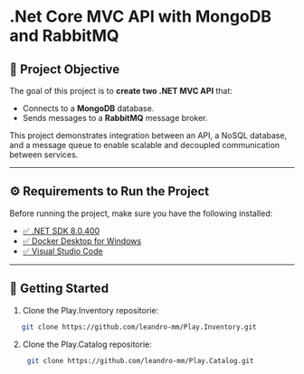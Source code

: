 # .Net Core MVC API with MongoDB and RabbitMQ

## 📌 Project Objective
The goal of this project is to **create two .NET MVC API** that:  
- Connects to a **MongoDB** database.  
- Sends messages to a **RabbitMQ** message broker.  

This project demonstrates integration between an API, a NoSQL database, and a message queue to enable scalable and decoupled communication between services.  

---

## ⚙️ Requirements to Run the Project
Before running the project, make sure you have the following installed:

- [✅ .NET SDK 8.0.400](https://dotnet.microsoft.com/en-us/download)  
- [✅ Docker Desktop for Windows](https://www.docker.com/products/docker-desktop/)  
- [✅ Visual Studio Code](https://code.visualstudio.com/)  

---

## 🚀 Getting Started
1. Clone the Play.Inventory repositorie:
```bash
   git clone https://github.com/leandro-mm/Play.Inventory.git
 ```
2. Clone the Play.Catalog repositorie:
   ```bash
    git clone https://github.com/leandro-mm/Play.Catalog.git
  ```

